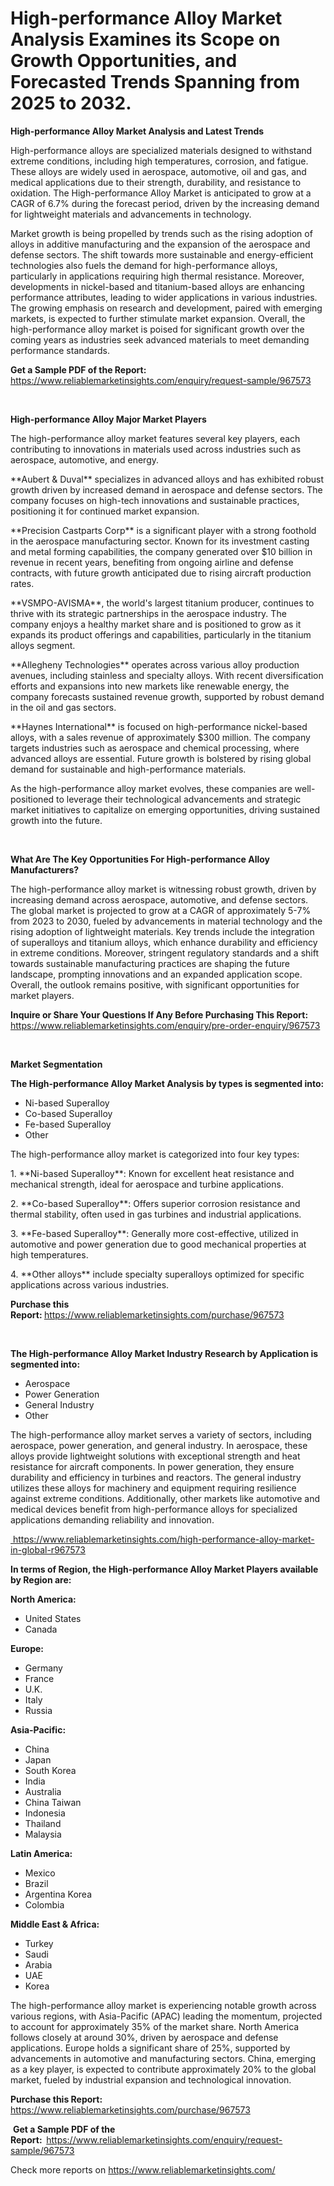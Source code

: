 <p><h1>High-performance Alloy Market Analysis Examines its Scope on Growth Opportunities, and Forecasted Trends Spanning from 2025 to 2032.</h1></p><p><strong>High-performance Alloy Market Analysis and Latest Trends</strong></p>
<p><p>High-performance alloys are specialized materials designed to withstand extreme conditions, including high temperatures, corrosion, and fatigue. These alloys are widely used in aerospace, automotive, oil and gas, and medical applications due to their strength, durability, and resistance to oxidation. The High-performance Alloy Market is anticipated to grow at a CAGR of 6.7% during the forecast period, driven by the increasing demand for lightweight materials and advancements in technology.</p><p>Market growth is being propelled by trends such as the rising adoption of alloys in additive manufacturing and the expansion of the aerospace and defense sectors. The shift towards more sustainable and energy-efficient technologies also fuels the demand for high-performance alloys, particularly in applications requiring high thermal resistance. Moreover, developments in nickel-based and titanium-based alloys are enhancing performance attributes, leading to wider applications in various industries. The growing emphasis on research and development, paired with emerging markets, is expected to further stimulate market expansion. Overall, the high-performance alloy market is poised for significant growth over the coming years as industries seek advanced materials to meet demanding performance standards.</p></p>
<p><strong>Get a Sample PDF of the Report:&nbsp;</strong> <a href="https://www.reliablemarketinsights.com/enquiry/request-sample/967573?utm_campaign=3267&utm_medium=2&utm_source=Github&utm_content=ia&utm_term=30032025&utm_id=high-performance-alloy">https://www.reliablemarketinsights.com/enquiry/request-sample/967573</a></p>
<p>&nbsp;</p>
<p><strong>High-performance Alloy Major Market Players</strong></p>
<p><p>The high-performance alloy market features several key players, each contributing to innovations in materials used across industries such as aerospace, automotive, and energy. </p><p>**Aubert & Duval** specializes in advanced alloys and has exhibited robust growth driven by increased demand in aerospace and defense sectors. The company focuses on high-tech innovations and sustainable practices, positioning it for continued market expansion.</p><p>**Precision Castparts Corp** is a significant player with a strong foothold in the aerospace manufacturing sector. Known for its investment casting and metal forming capabilities, the company generated over $10 billion in revenue in recent years, benefiting from ongoing airline and defense contracts, with future growth anticipated due to rising aircraft production rates.</p><p>**VSMPO-AVISMA**, the world's largest titanium producer, continues to thrive with its strategic partnerships in the aerospace industry. The company enjoys a healthy market share and is positioned to grow as it expands its product offerings and capabilities, particularly in the titanium alloys segment.</p><p>**Allegheny Technologies** operates across various alloy production avenues, including stainless and specialty alloys. With recent diversification efforts and expansions into new markets like renewable energy, the company forecasts sustained revenue growth, supported by robust demand in the oil and gas sectors.</p><p>**Haynes International** is focused on high-performance nickel-based alloys, with a sales revenue of approximately $300 million. The company targets industries such as aerospace and chemical processing, where advanced alloys are essential. Future growth is bolstered by rising global demand for sustainable and high-performance materials.</p><p>As the high-performance alloy market evolves, these companies are well-positioned to leverage their technological advancements and strategic market initiatives to capitalize on emerging opportunities, driving sustained growth into the future.</p></p>
<p>&nbsp;</p>
<p><strong>What Are The Key Opportunities For High-performance Alloy Manufacturers?</strong></p>
<p><p>The high-performance alloy market is witnessing robust growth, driven by increasing demand across aerospace, automotive, and defense sectors. The global market is projected to grow at a CAGR of approximately 5-7% from 2023 to 2030, fueled by advancements in material technology and the rising adoption of lightweight materials. Key trends include the integration of superalloys and titanium alloys, which enhance durability and efficiency in extreme conditions. Moreover, stringent regulatory standards and a shift towards sustainable manufacturing practices are shaping the future landscape, prompting innovations and an expanded application scope. Overall, the outlook remains positive, with significant opportunities for market players.</p></p>
<p><strong>Inquire or Share Your Questions If Any Before Purchasing This Report:</strong> <a href="https://www.reliablemarketinsights.com/enquiry/pre-order-enquiry/967573?utm_campaign=3267&utm_medium=2&utm_source=Github&utm_content=ia&utm_term=30032025&utm_id=high-performance-alloy">https://www.reliablemarketinsights.com/enquiry/pre-order-enquiry/967573</a></p>
<p>&nbsp;</p>
<p><strong>Market Segmentation</strong></p>
<p><strong>The High-performance Alloy Market Analysis by types is segmented into:</strong></p>
<p><ul><li>Ni-based Superalloy</li><li>Co-based Superalloy</li><li>Fe-based Superalloy</li><li>Other</li></ul></p>
<p><p>The high-performance alloy market is categorized into four key types: </p><p>1. **Ni-based Superalloy**: Known for excellent heat resistance and mechanical strength, ideal for aerospace and turbine applications.</p><p>2. **Co-based Superalloy**: Offers superior corrosion resistance and thermal stability, often used in gas turbines and industrial applications. </p><p>3. **Fe-based Superalloy**: Generally more cost-effective, utilized in automotive and power generation due to good mechanical properties at high temperatures. </p><p>4. **Other alloys** include specialty superalloys optimized for specific applications across various industries.</p></p>
<p><strong>Purchase this Report:&nbsp;</strong><a href="https://www.reliablemarketinsights.com/purchase/967573?utm_campaign=3267&utm_medium=2&utm_source=Github&utm_content=ia&utm_term=30032025&utm_id=high-performance-alloy">https://www.reliablemarketinsights.com/purchase/967573</a></p>
<p>&nbsp;</p>
<p><strong>The High-performance Alloy Market Industry Research by Application is segmented into:</strong></p>
<p><ul><li>Aerospace</li><li>Power Generation</li><li>General Industry</li><li>Other</li></ul></p>
<p><p>The high-performance alloy market serves a variety of sectors, including aerospace, power generation, and general industry. In aerospace, these alloys provide lightweight solutions with exceptional strength and heat resistance for aircraft components. In power generation, they ensure durability and efficiency in turbines and reactors. The general industry utilizes these alloys for machinery and equipment requiring resilience against extreme conditions. Additionally, other markets like automotive and medical devices benefit from high-performance alloys for specialized applications demanding reliability and innovation.</p></p>
<p><a href="https://www.reliablemarketinsights.com/high-performance-alloy-market-in-global-r967573?utm_campaign=3267&utm_medium=2&utm_source=Github&utm_content=ia&utm_term=30032025&utm_id=high-performance-alloy">&nbsp;https://www.reliablemarketinsights.com/high-performance-alloy-market-in-global-r967573</a></p>
<p><strong>In terms of Region, the High-performance Alloy Market Players available by Region are:</strong></p>
<p>
    <p> <strong> North America: </strong>
        <ul>
            <li>United States</li>
            <li>Canada</li>
        </ul>
        </p> 
    <p> <strong> Europe: </strong>
        <ul>
            <li>Germany</li>
            <li>France</li>
            <li>U.K.</li>
            <li>Italy</li>
            <li>Russia</li>
        </ul>
        </p> 
    <p> <strong> Asia-Pacific: </strong>
        <ul>
            <li>China</li>
            <li>Japan</li>
            <li>South Korea</li>
            <li>India</li>
            <li>Australia</li>
            <li>China Taiwan</li>
            <li>Indonesia</li>
            <li>Thailand</li>
            <li>Malaysia</li>
        </ul>
        </p> 
    <p> <strong> Latin America: </strong>
        <ul>
            <li>Mexico</li>
            <li>Brazil</li>
            <li>Argentina Korea</li>
            <li>Colombia</li>
        </ul>
        </p> 
    <p> <strong> Middle East & Africa: </strong>
        <ul>
            <li>Turkey</li>
            <li>Saudi</li>
            <li>Arabia</li>
            <li>UAE</li>
            <li>Korea</li>
        </ul>
    </p>
    </p>
<p><p>The high-performance alloy market is experiencing notable growth across various regions, with Asia-Pacific (APAC) leading the momentum, projected to account for approximately 35% of the market share. North America follows closely at around 30%, driven by aerospace and defense applications. Europe holds a significant share of 25%, supported by advancements in automotive and manufacturing sectors. China, emerging as a key player, is expected to contribute approximately 20% to the global market, fueled by industrial expansion and technological innovation.</p></p>
<p><strong>Purchase this Report: </strong><a href="https://www.reliablemarketinsights.com/purchase/967573?utm_campaign=3267&utm_medium=2&utm_source=Github&utm_content=ia&utm_term=30032025&utm_id=high-performance-alloy">https://www.reliablemarketinsights.com/purchase/967573</a></p>
<p>&nbsp;<strong>Get a Sample PDF of the Report:&nbsp;&nbsp;</strong><a href="https://www.reliablemarketinsights.com/enquiry/request-sample/967573?utm_campaign=3267&utm_medium=2&utm_source=Github&utm_content=ia&utm_term=30032025&utm_id=high-performance-alloy">https://www.reliablemarketinsights.com/enquiry/request-sample/967573</a></p>
<p><strong></strong></p>
<p>Check more reports on <a href="https://www.reliablemarketinsights.com/?utm_campaign=3267&utm_medium=2&utm_source=Github&utm_content=ia&utm_term=30032025&utm_id=high-performance-alloy">https://www.reliablemarketinsights.com/</a></p>